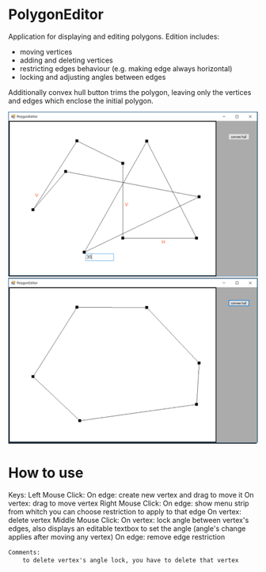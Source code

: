 # PolygonEditor

Application for displaying and editing polygons. Edition includes:
 - moving vertices 
 - adding and deleting vertices
 - restricting edges behaviour (e.g. making edge always horizontal)
 - locking and adjusting angles between edges

Additionally convex hull button trims the polygon, leaving only the vertices and edges which enclose the initial polygon.

![alt text](https://raw.githubusercontent.com/Krucjator/PolygonEditor/master/Polygon1.png)
![alt text](https://raw.githubusercontent.com/Krucjator/PolygonEditor/master/Polygon2.png)

# How to use

Keys:
	Left Mouse Click:
		On edge: create new vertex and drag to move it
		On vertex: drag to move vertex
	Right Mouse Click:
		On edge: show menu strip from whitch you can choose restriction to apply to that edge
		On vertex: delete vertex
	Middle Mouse Click:
		On vertex: lock angle between vertex's edges, also displays an editable textbox to set the angle (angle's change applies after moving any vertex)
		On edge: remove edge restriction

	Comments:
		to delete vertex's angle lock, you have to delete that vertex
